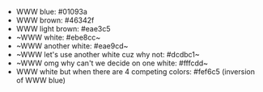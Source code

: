 * WWW blue: #01093a
* WWW brown: #46342f
* WWW light brown: #eae3c5
* ~WWW white: #ebe8cc~
* ~WWW another white: #eae9cd~
* ~WWW let's use another white cuz why not: #dcdbc1~
* ~WWW omg why can't we decide on one white: #fffcdd~
* WWW white but when there are 4 competing colors: #fef6c5 (inversion of WWW blue)
